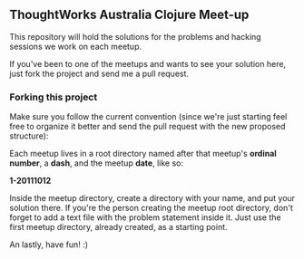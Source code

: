 ## ThoughtWorks Australia Clojure Meet-up

This repository will hold the solutions for the problems and hacking sessions we work on each meetup.

If you've been to one of the meetups and wants to see your solution here, just fork the project and send me a pull request.

### Forking this project

Make sure you follow the current convention (since we're just starting feel free to organize it better and send the pull request with the new proposed structure):

Each meetup lives in a root directory named after that meetup's **ordinal number**, a **dash**, and the meetup **date**, like so:

**1-20111012**

Inside the meetup directory, create a directory with your name, and put your solution there. If you're the person creating the meetup root directory, don't forget to add a text file with the problem statement inside it. Just use the first meetup directory, already created, as a starting point.

An lastly, have fun! :)